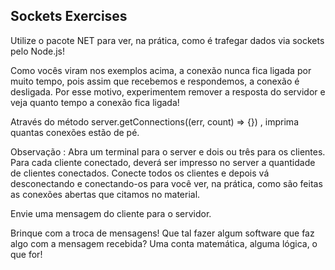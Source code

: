 ## Sockets Exercises

Utilize o pacote NET para ver, na prática, como é trafegar dados via sockets pelo Node.js!

Como vocês viram nos exemplos acima, a conexão nunca fica ligada por muito tempo, pois assim que recebemos e respondemos, a conexão é desligada. Por esse motivo, experimentem remover a resposta do servidor e veja quanto tempo a conexão fica ligada!

Através do método server.getConnections((err, count) => {}) , imprima quantas conexões estão de pé.

Observação : Abra um terminal para o server e dois ou três para os clientes. Para cada cliente conectado, deverá ser impresso no server a quantidade de clientes conectados. Conecte todos os clientes e depois vá desconectando e conectando-os para você ver, na prática, como são feitas as conexões abertas que citamos no material.

Envie uma mensagem do cliente para o servidor.

Brinque com a troca de mensagens! Que tal fazer algum software que faz algo com a mensagem recebida? Uma conta matemática, alguma lógica, o que for!
